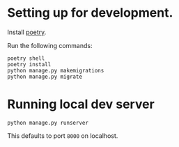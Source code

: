 


# Setting up for development.

Install [poetry]().

Run the following commands:

```
poetry shell
poetry install
python manage.py makemigrations
python manage.py migrate
```

# Running local dev server

```
python manage.py runserver
```

This defaults to port `8000` on localhost.
